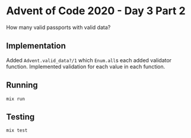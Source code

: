 # Advent of Code 2020 - Day 3 Part 2

How many valid passports with valid data?

## Implementation

Added `Advent.valid_data?/1` which `Enum.all`s each added validator function.
Implemented validation for each value in each function.

## Running

`mix run`

## Testing

`mix test`

